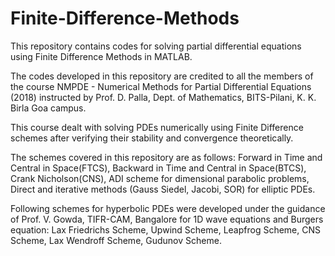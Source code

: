 # Finite-Difference-Methods
This repository contains codes for solving partial differential equations using Finite Difference Methods in MATLAB.

The codes developed in this repository are credited to all the members of the course NMPDE - Numerical Methods for 
Partial Differential Equations (2018) instructed by Prof. D. Palla, Dept. of Mathematics, BITS-Pilani, K. K. Birla Goa campus.

This course dealt with solving PDEs numerically using Finite Difference schemes after verifying their stability and convergence 
theoretically.

The schemes covered in this repository are as follows:
Forward in Time and Central in Space(FTCS), Backward in Time and Central in Space(BTCS), Crank Nicholson(CNS),
ADI scheme for dimensional parabolic problems, Direct and iterative methods (Gauss Siedel, Jacobi, SOR) for elliptic PDEs.

Following schemes for hyperbolic PDEs were developed under the guidance of Prof. V. Gowda, TIFR-CAM, Bangalore for 1D wave equations and
Burgers equation:
Lax Friedrichs Scheme, Upwind Scheme, Leapfrog Scheme, CNS Scheme, Lax Wendroff Scheme, Gudunov Scheme. 

